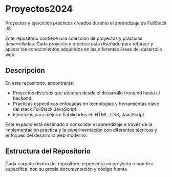# Proyectos2024
Proyectos y ejercicios prácticos creados durante el aprendizaje de FullStack JS

Este repositorio contiene una colección de proyectos y prácticas desarrolladas. Cada proyecto y práctica está diseñado para reforzar y aplicar los conocimientos adquiridos en las diferentes áreas del desarrollo web.

## Descripción

En este repositorio, encontrarás:

- Proyectos diversos que abarcan desde el desarrollo frontend hasta el backend.
- Prácticas específicas enfocadas en tecnologías y herramientas clave del stack FullStack JavaScript.
- Ejercicios para mejorar habilidades en HTML, CSS, JavaScript.

Este espacio está destinado a consolidar el aprendizaje a través de la implementación práctica y la experimentación con diferentes técnicas y enfoques del desarrollo web moderno.

## Estructura del Repositorio

Cada carpeta dentro del repositorio representa un proyecto o práctica específica, con su propia documentación y código fuente.


